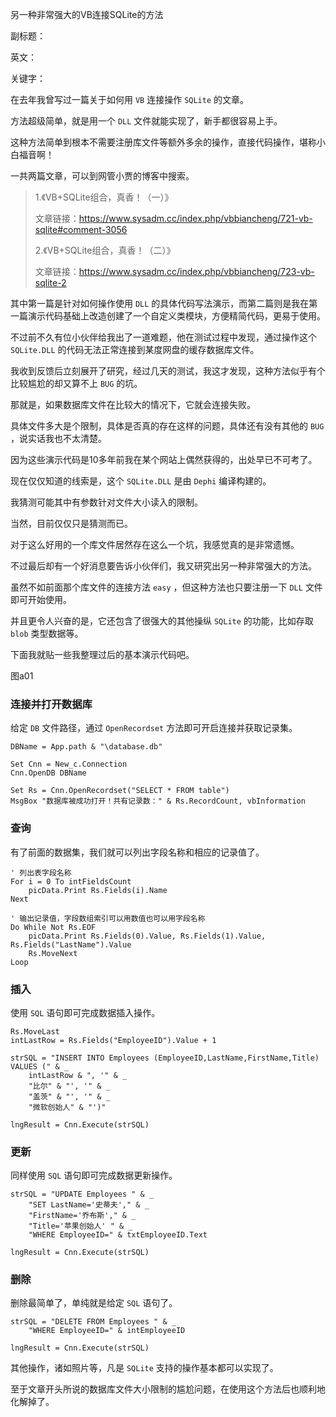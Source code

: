 另一种非常强大的VB连接SQLite的方法

副标题：

英文：

关键字：



在去年我曾写过一篇关于如何用 `VB` 连接操作 `SQLite` 的文章。

方法超级简单，就是用一个 `DLL` 文件就能实现了，新手都很容易上手。

这种方法简单到根本不需要注册库文件等额外多余的操作，直接代码操作，堪称小白福音啊！

一共两篇文章，可以到网管小贾的博客中搜索。



> 1.《VB+SQLite组合，真香！（一）》
>
> 文章链接：https://www.sysadm.cc/index.php/vbbiancheng/721-vb-sqlite#comment-3056
>
> 2.《VB+SQLite组合，真香！（二）》
>
> 文章链接：https://www.sysadm.cc/index.php/vbbiancheng/723-vb-sqlite-2



其中第一篇是针对如何操作使用 `DLL` 的具体代码写法演示，而第二篇则是我在第一篇演示代码基础上改造创建了一个自定义类模块，方便精简代码，更易于使用。

不过前不久有位小伙伴给我出了一道难题，他在测试过程中发现，通过操作这个 `SQLite.DLL` 的代码无法正常连接到某度网盘的缓存数据库文件。

我收到反馈后立刻展开了研究，经过几天的测试，我这才发现，这种方法似乎有个比较尴尬的却又算不上 `BUG` 的坑。

那就是，如果数据库文件在比较大的情况下，它就会连接失败。

具体文件多大是个限制，具体是否真的存在这样的问题，具体还有没有其他的 `BUG` ，说实话我也不太清楚。

因为这些演示代码是10多年前我在某个网站上偶然获得的，出处早已不可考了。

现在仅仅知道的线索是，这个 `SQLite.DLL` 是由 `Dephi` 编译构建的。

我猜测可能其中有参数针对文件大小读入的限制。

当然，目前仅仅只是猜测而已。



对于这么好用的一个库文件居然存在这么一个坑，我感觉真的是非常遗憾。

不过最后却有一个好消息要告诉小伙伴们，我又研究出另一种非常强大的方法。

虽然不如前面那个库文件的连接方法 `easy` ，但这种方法也只要注册一下 `DLL` 文件即可开始使用。

并且更令人兴奋的是，它还包含了很强大的其他操纵 `SQLite` 的功能，比如存取 `blob` 类型数据等。

下面我就贴一些我整理过后的基本演示代码吧。

图a01



### 连接并打开数据库

给定 `DB` 文件路径，通过 `OpenRecordset` 方法即可开启连接并获取记录集。

```
DBName = App.path & "\database.db"

Set Cnn = New_c.Connection
Cnn.OpenDB DBName

Set Rs = Cnn.OpenRecordset("SELECT * FROM table")
MsgBox "数据库被成功打开！共有记录数：" & Rs.RecordCount, vbInformation
```



### 查询

有了前面的数据集，我们就可以列出字段名称和相应的记录值了。

```
' 列出表字段名称
For i = 0 To intFieldsCount
    picData.Print Rs.Fields(i).Name
Next

' 输出记录值，字段数组索引可以用数值也可以用字段名称
Do While Not Rs.EOF
	picData.Print Rs.Fields(0).Value, Rs.Fields(1).Value, Rs.Fields("LastName").Value
	Rs.MoveNext
Loop
```



### 插入

使用 `SQL` 语句即可完成数据插入操作。

```
Rs.MoveLast
intLastRow = Rs.Fields("EmployeeID").Value + 1

strSQL = "INSERT INTO Employees (EmployeeID,LastName,FirstName,Title) VALUES (" & _
    intLastRow & ", '" & _
    "比尔" & "', '" & _
    "盖茨" & "', '" & _
    "微软创始人" & "')"

lngResult = Cnn.Execute(strSQL)
```



### 更新

同样使用 `SQL` 语句即可完成数据更新操作。

```
strSQL = "UPDATE Employees " & _
    "SET LastName='史蒂夫'," & _
    "FirstName='乔布斯'," & _
    "Title='苹果创始人' " & _
    "WHERE EmployeeID=" & txtEmployeeID.Text

lngResult = Cnn.Execute(strSQL)
```



### 删除

删除最简单了，单纯就是给定 `SQL` 语句了。

```
strSQL = "DELETE FROM Employees " & _
	"WHERE EmployeeID=" & intEmployeeID

lngResult = Cnn.Execute(strSQL)
```



其他操作，诸如照片等，凡是 `SQLite` 支持的操作基本都可以实现了。

至于文章开头所说的数据库文件大小限制的尴尬问题，在使用这个方法后也顺利地化解掉了。

